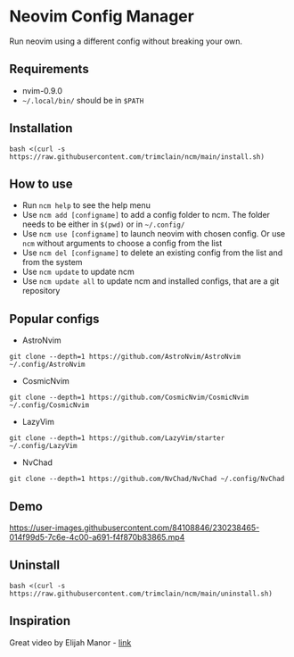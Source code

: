 # Neovim Config Manager

Run neovim using a different config without breaking your own.

## Requirements

- nvim-0.9.0
- `~/.local/bin/` should be in `$PATH`

## Installation

```
bash <(curl -s https://raw.githubusercontent.com/trimclain/ncm/main/install.sh)
```

## How to use

- Run `ncm help` to see the help menu
- Use `ncm add [configname]` to add a config folder to ncm. The folder needs to be either in `$(pwd)` or in `~/.config/`
- Use `ncm use [configname]` to launch neovim with chosen config. Or use `ncm` without arguments to choose a config from the list
- Use `ncm del [configname]` to delete an existing config from the list and from the system
- Use `ncm update` to update ncm
- Use `ncm update all` to update ncm and installed configs, that are a git repository

## Popular configs
- AstroNvim
```
git clone --depth=1 https://github.com/AstroNvim/AstroNvim ~/.config/AstroNvim
```
- CosmicNvim
```
git clone --depth=1 https://github.com/CosmicNvim/CosmicNvim ~/.config/CosmicNvim
```
- LazyVim
```
git clone --depth=1 https://github.com/LazyVim/starter ~/.config/LazyVim
```
- NvChad
```
git clone --depth=1 https://github.com/NvChad/NvChad ~/.config/NvChad
```

## Demo

https://user-images.githubusercontent.com/84108846/230238465-014f99d5-7c6e-4c00-a691-f4f870b83865.mp4

## Uninstall

```
bash <(curl -s https://raw.githubusercontent.com/trimclain/ncm/main/uninstall.sh)
```

## Inspiration
Great video by Elijah Manor - [link](https://www.youtube.com/watch?v=LkHjJlSgKZY)
